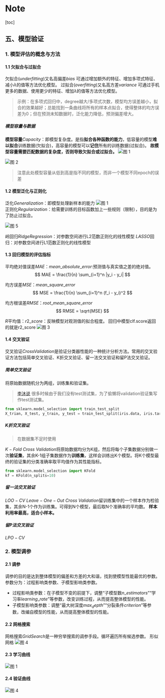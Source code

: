 # Note

[toc]

## 五、模型验证

### 1. 模型评估的概念与方法

#### 1.1 欠拟合与过拟合

欠拟合$(underfitting)$又名高偏差$bias$
可通过增加额外的特征、增加多项式特征、减小$\lambda$的值等方法优化模型。
过拟合$(overfitting)$又名高方差$variance$
可通过手机更多的数据、使用更少的特征、增加$\lambda$的值等方法优化模型。

> 示例：在多项式回归中，degree越大/多项式次数，模型均方误差越小，拟合的效果越好；总能找到一条曲线将所有的样本点拟合，使得整体的均方误差为0；但在预测未知数据时，泛化能力降低，预测偏差增大。

##### 模型容量与数据

**模型容量**$Capacity$：即模型复杂度。是指**拟合各种函数的能力**，低容量的模型**难以拟合**训练数据(欠拟合)，高容量的模型可以**记住**所有的训练数据(过拟合)。
**故模型容量需要匹配数据的复杂度，否则导致欠拟合或过拟合。**
![图 1](../images/738b87fdd9501b6081fd9a8507f4e4c5063c5b58caa0351dc12baca506fd77e2.png)  

![图 2](../images/4bf04a8b83e4c194a98f48d72fb237f60e589c5983b39501b8ec91726105ab8b.png)  

> 注意此处模型容量从低到高是指不同的模型，而非一个模型不同epoch的误差

#### 1.2 模型泛化与正则化

泛化$Generalization$：即模型处理新样本的能力
![图 1](/images/a8c1c77009dcde531ea849aa9268f9572d9bdbfb75ac38bca567bffcf907c1da.png)  
正则化$Regularization$：给需要训练的目标函数加上一些规则（限制），目的是为了防止过拟合。

![图 5](../images/1a4087356d3ea481026efcc8574434d91d215733c232036ea982c62261c630d4.png)  

岭回归$Ridge Regression$：对参数空间进行L2范数正则化的线性模型
$LASSO$回归：对参数空间进行L1范数正则化的线性模型

#### 1.3 回归模型的评估指标

平均绝对值误差$MAE$：$mean\_absolute\_error$:预测值与真实值之差的绝对值。
$$
MAE = \frac{1}{n} \sum_{i=1}^n |y_i - y_i|
$$

均方误差$MSE$：$mean\_square\_error$
$$
MSE = \frac{1}{n} \sum_{i=1}^n (f_i - y_i)^2
$$

均方根误差$RMSE$：$root\_mean\_square\_error$
$$
RMSE = \sqrt{MSE}
$$

$R$平均值：$r2\_score$：反映模型对观测值的拟合程度。
回归中模型clf.score返回的就是r2_score
![图 3](/images/1f39756cbac9f4d18b657b32f620e4a14f8c07c007797049b57014345cf11ece.png)  

#### 1.4 交叉验证

交叉验证$Cross Validation$是验证分类器性能的一种统计分析方法。常用的交叉验证方法包括简单交叉验证、K折交叉验证、留一法交叉验证和留P法交叉验证。

##### 简单交叉验证

将原始数据随机分为两组，训练集和验证集。

> [李沐说](https://www.bilibili.com/video/BV1kX4y1g7jp/?spm_id_from=333.788.recommend_more_video.0&vd_source=31f382886b368673a25ce3ff23e82bfc) 很多时候由于我们没有test测试集，为了偷懒将validation验证集写作test测试集。

```python
from sklearn.model_selection import train_test_split
X_trian, X_test, y_train, y_test = train_test_split(iris.data, iris.target, test_size=4, random_state=0)
```

##### K折交叉验证

> 在数据集不足时使用

$K-Fold\ Cross\ Validation$将原始数据均分为K组，然后将每个子集数据分别做一次**验证集**，其余K-1组子集数据作为**训练集**，这样会训练出K个模型。将K个模型最终的验证集的分类准确率取平均值作为其性能指标。

```python
from sklearn.model_selection import KFold
kf = KFold(n_splits=10)
```

##### 留一法交叉验证

$LOO-CV\ Leave-One-Out\ Cross\ Validation$留训练集中的一个样本作为检验集，其余N-1个作为训练集。可得到N个模型，最后取N个准确率的平均数。
**样本利用率最高，适合小样本。**

##### 留P法交叉验证

$LPO-CV$

### 2. 模型调参

#### 2.1 调参

调参的目的是达到整体模型的偏差和方差的大和谐，找到使模型性能最优的参数。参数分为：过程影响类参数、子模型影响类参数。

- 过程影响类参数：在子模型不变的前提下，调整“子模型数$n\_estimators$”“学习率$learning\_rate$”等参数，改变训练过程，从而提高整体模型的性能。
- 子模型影响类参数：调整“最大树深度$max_depth$”“分裂条件$criterion$”等参数，改编自模型的性能，从而提高整体模型的性能。

#### 2.2 网格搜索

网格搜索$Grid Search$是一种穷举搜索的调参手段。循环遍历所有候选参数。
形似网格
![图 4](/images/f40198ee2e79870e4a1546888cb1b49b3e417bf57038ec5e997adf82b773fb14.png)  

#### 2.3 学习曲线

![图 1](../images/512da55a59a8f2148ae8a9a57fa57143ab2ca94c6e7f5ced3e8aeccd352267f4.png)  

#### 2.4 验证曲线

![图 4](../images/f15972374f1be8a5857c0eab36a0b3508a81b2c4cd938d9b426ecc6de286275b.png)  
